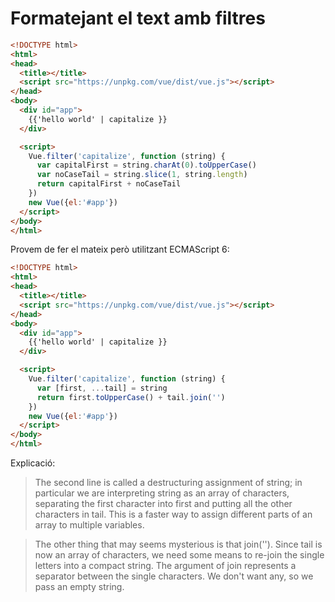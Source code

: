 Formatejant el text amb filtres
================

```html
<!DOCTYPE html>
<html>
<head>
  <title></title>
  <script src="https://unpkg.com/vue/dist/vue.js"></script>
</head>
<body>
  <div id="app">
    {{'hello world' | capitalize }}
  </div>

  <script>
    Vue.filter('capitalize', function (string) {
      var capitalFirst = string.charAt(0).toUpperCase()
      var noCaseTail = string.slice(1, string.length)
      return capitalFirst + noCaseTail
    })
    new Vue({el:'#app'})
  </script>
</body>
</html>
```

Provem de fer el mateix però utilitzant ECMAScript 6:

```html
<!DOCTYPE html>
<html>
<head>
  <title></title>
  <script src="https://unpkg.com/vue/dist/vue.js"></script>
</head>
<body>
  <div id="app">
    {{'hello world' | capitalize }}
  </div>

  <script>
    Vue.filter('capitalize', function (string) {
      var [first, ...tail] = string
      return first.toUpperCase() + tail.join('')
    })
    new Vue({el:'#app'})
  </script>
</body>
</html>
```

Explicació:

> The second line is called a
destructuring assignment of string; in particular we are interpreting string as an array of
characters, separating the first character into first and putting all the other characters in
tail. This is a faster way to assign different parts of an array to multiple variables. 

> The
other thing that may seems mysterious is that join(''). Since tail is now an array of
characters, we need some means to re-join the single letters into a compact string. The
argument of join represents a separator between the single characters. We don't want any,
so we pass an empty string.